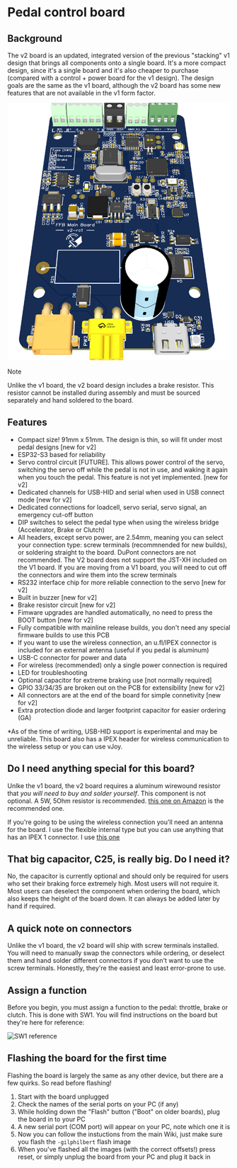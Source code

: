 # Pedal control board

## Background
The v2 board is an updated, integrated version of the previous "stacking" v1 design that brings all components onto a single board. It's a more compact design, since it's a single board and it's also cheaper to purchase (compared with a control + power board for the v1 design). The design goals are the same as the v1 board, although the v2 board has some new features that are not available in the v1 form factor.

 ![3D Image](3drender.png)

 > [!NOTE]
 > Unlike the v1 board, the v2 board design includes a brake resistor. This resistor cannot be installed during assembly and must be sourced separately and hand soldered to the board.

## Features
- Compact size! 91mm x 51mm. The design is thin, so will fit under most pedal designs [new for v2]
- ESP32-S3 based for reliability
- Servo control circuit [FUTURE]. This allows power control of the servo, switching the servo off while the pedal is not in use, and waking it again when you touch the pedal. This feature is not yet implemented. [new for v2]
- Dedicated channels for USB-HID and serial when used in USB connect mode [new for v2]
- Dedicated connections for loadcell, servo serial, servo signal, an emergency cut-off button
- DIP switches to select the pedal type when using the wireless bridge (Accelerator, Brake or Clutch)
- All headers, except servo power, are 2.54mm, meaning you can select your connection type: screw terminals (recommnended for new builds), or soldering straight to the board. DuPont connectors are not recommended. The V2 board does not support the JST-XH included on the V1 board. If you are moving from a V1 board, you will need to cut off the connectors and wire them into the screw terminals
- RS232 interface chip for more reliable connection to the servo [new for v2]
- Built in buzzer [new for v2]
- Brake resistor circuit [new for v2]
- Fimware upgrades are handled automatically, no need to press the BOOT button [new for v2]
- Fully compatible with mainline release builds, you don't need any special firmware builds to use this PCB
- If you want to use the wireless connection, an u.fl/IPEX connector is included for an external antenna (useful if you pedal is aluminum)
- USB-C connector for power and data
- For wireless (recommended) only a single power connection is required
- LED for troubleshooting
- Optional capacitor for extreme braking use [not normally required]
- GPIO 33/34/35 are broken out on the PCB for extensibility [new for v2]
- All connectors are at the end of the board for simple connetivity [new for v2]
- Extra protection diode and larger footprint capacitor for easier ordering (GA)

*As of the time of writing, USB-HID support is experimental and may be unreliable. This board also has a IPEX header for wireless communication to the wireless setup or you can use vJoy.

## Do I need anything special for this board?
Unlke the v1 board, the v2 board requires a aluminum wirewound resistor that *you will need to buy and solder yourself*. This component is not optional. A 5W, 5Ohm resistor is recommended. [this one on Amazon](https://www.amazon.com/dp/B07FF2QYFX?ref_=ppx_hzsearch_conn_dt_b_fed_asin_title_1) is the recommended one.

If you're going to be using the wireless connection you'll need an antenna for the board. I use the flexible internal type but you can use anything that has an IPEX 1 connector. I use [this one](https://www.amazon.com/Antenna-2-4GHz-Internal-Laptop-Module/dp/B0CQCBHMDS/ref=sr_1_3?sr=8-3)

## That big capacitor, C25, is really big. Do I need it?
No, the capacitor is currently optional and should only be required for users who set their braking force extremely high. Most users will not require it. Most users can deselect the component when ordering the board, which also keeps the height of the board down. It can always be added later by hand if required.

## A quick note on connectors
Unlike the v1 board, the v2 board will ship with screw terminals installed. You will need to manually swap the connectors while ordering, or deselect them and hand solder different connectors if you don't want to use the screw terminals. Honestly, they're the easiest and least error-prone to use.

## Assign a function
Before you begin, you must assign a function to the pedal: throttle, brake or clutch. This is done with SW1. You will find instructions on the  board but they're here for reference:

![SW1 reference](../images/usage/setting-pedal-type.png)

## Flashing the board for the first time
Flashing the board is largely the same as any other device, but there are a few quirks. So read before flashing!
1. Start with the board unplugged
2. Check the names of the serial ports on your PC (if any)
3. While holding down the "Flash" button ("Boot" on older boards), plug the board in to your PC
4. A new serial port (COM port) will appear on your PC, note which one it is
5. Now you can follow the instuctions from the main Wiki, just make sure you flash the `-gilphilbert` flash image
6. When you've flashed all the images (with the correct offsets!) press reset, or simply unplug the board from your PC and plug it back in
